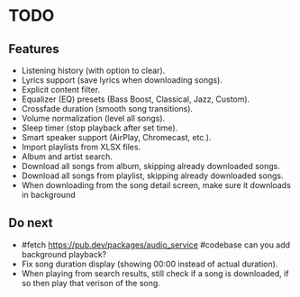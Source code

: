 # TODO

## Features
- Listening history (with option to clear).
- Lyrics support (save lyrics when downloading songs).
- Explicit content filter.
- Equalizer (EQ) presets (Bass Boost, Classical, Jazz, Custom).
- Crossfade duration (smooth song transitions).
- Volume normalization (level all songs).
- Sleep timer (stop playback after set time).
- Smart speaker support (AirPlay, Chromecast, etc.).
- Import playlists from XLSX files.
- Album and artist search.
- Download all songs from album, skipping already downloaded songs.
- Download all songs from playlist, skipping already downloaded songs.
- When downloading from the song detail screen, make sure it downloads in background

## Do next
- #fetch https://pub.dev/packages/audio_service #codebase can you add background playback?
- Fix song duration display (showing 00:00 instead of actual duration).
- When playing from search results, still check if a song is downloaded, if so then play that verison of the song.